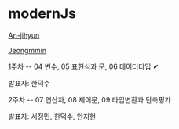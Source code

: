 # modernJs

[An-jihyun](https://github.com/An-jihyun)

[Jeongmmin](https://github.com/Jeongmmin)

1주차 -- 04 변수, 05 표현식과 문, 06 데이터타입 ✔

발표자: 한덕수

2주차 -- 07 연산자, 08 제어문, 09 타입변환과 단축평가

발표자: 서정민, 한덕수, 안지현  
